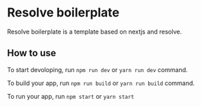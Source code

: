 # Resolve boilerplate

Resolve boilerplate is a template based on nextjs and resolve.

## How to use

To start devoloping, run ```npm run dev``` or ```yarn run dev``` command.

To build your app, run ```npm run build``` or ```yarn run build``` command.

To run your app, run ```npm start``` or ```yarn start```
